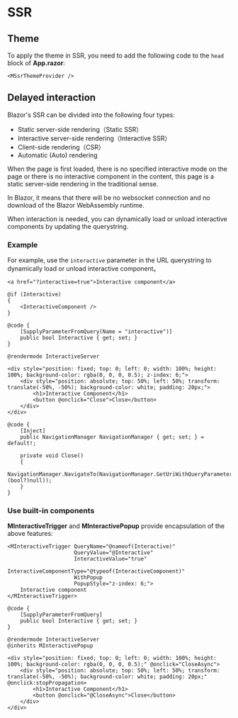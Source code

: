 # SSR

<app-alert type='warning' content='The following content is only recommended in non-global interactive mode, although
there may be no error in global interactive mode, it is unnecessary and will generate redundant code.'><app-alert>

## Theme

To apply the theme in SSR, you need to add the following code to the `head` block of **App.razor**:

```razor
<MSsrThemeProvider />
```

<app-alert type='warning' content='If you need to switch themes dynamically, because of the limitations of SSR and the existing logic, we do not provide a feasible solution, it is recommended to use global interactive mode.'><app-alert>

## Delayed interaction

Blazor's SSR can be divided into the following four types:

- Static server-side rendering（Static SSR）
- Interactive server-side rendering（Interactive SSR）
- Client-side rendering（CSR）
- Automatic (Auto) rendering

When the page is first loaded, there is no specified interactive mode on the page or there is no interactive component
in the content, this page is a static server-side rendering in the traditional sense.

In Blazor, it means that there will be no websocket connection and no download of the Blazor WebAssembly runtime.

When interaction is needed, you can dynamically load or unload interactive components by updating the querystring.

### Example

For example, use the `interactive` parameter in the URL querystring to dynamically load or unload interactive component。

``` razor Home.razor
<a href="?interactive=true">Interactive component</a>

@if (Interactive)
{
    <InteractiveComponent />
}

@code {
    [SupplyParameterFromQuery(Name = "interactive")]
    public bool Interactive { get; set; }
}
```

``` razor InteractiveComponent.razor
@rendermode InteractiveServer

<div style="position: fixed; top: 0; left: 0; width: 100%; height: 100%; background-color: rgba(0, 0, 0, 0.5); z-index: 6;">
    <div style="position: absolute; top: 50%; left: 50%; transform: translate(-50%, -50%); background-color: white; padding: 20px;">
        <h1>Interactive Component</h1>
        <button @onclick="Close">Close</button>
    </div>
</div>

@code {
    [Inject]
    public NavigationManager NavigationManager { get; set; } = default!;

    private void Close()
    {
        NavigationManager.NavigateTo(NavigationManager.GetUriWithQueryParameter("interactive", (bool?)null));
    }
}
```

### Use built-in components

**MInteractiveTrigger** and **MInteractivePopup** provide encapsulation of the above features:

``` razor Home.razor
<MInteractiveTrigger QueryName="@nameof(Interactive)"
                     QueryValue="@Interactive"
                     InteractiveValue="true"
                     InteractiveComponentType="@typeof(InteractiveComponent)"
                     WithPopup
                     PopupStyle="z-index: 6;">
    Interactive component
</MInteractiveTrigger>

@code {
    [SupplyParameterFromQuery]
    public bool Interactive { get; set; }
}
```

``` razor InteractiveComponent.razor
@rendermode InteractiveServer
@inherits MInteractivePopup

<div style="position: fixed; top: 0; left: 0; width: 100%; height: 100%; background-color: rgba(0, 0, 0, 0.5);" @onclick="CloseAsync">
    <div style="position: absolute; top: 50%; left: 50%; transform: translate(-50%, -50%); background-color: white; padding: 20px;" @onclick:stopPropagation>
        <h1>Interactive Component</h1>
        <button @onclick="@CloseAsync">Close</button>
    </div>
</div>
```
